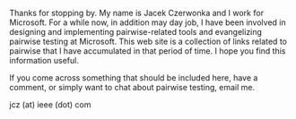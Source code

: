 Thanks for stopping by. My name is Jacek Czerwonka and I work for Microsoft. For a while now, in addition may day job, I have been involved in designing and implementing pairwise-related tools and evangelizing pairwise testing at Microsoft. This web site is a collection of links related to pairwise that I have accumulated in that period of time. I hope you find this information useful.

If you come across something that should be included here, have a comment, or simply want to chat about pairwise testing, email me.

jcz (at) ieee (dot) com
